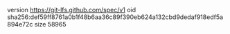 version https://git-lfs.github.com/spec/v1
oid sha256:def59ff8761a0b1f48b6aa36c89f390eb624a132cbd9dedaf918edf5a894e72c
size 58965
